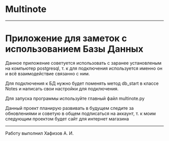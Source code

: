 # Multinote
---
# Приложение для заметок с использованием Базы Данных

Данное приложение советуется использовать с заранее установленым на компьютер postgresql, т. к для подключения используется именно он и всё взаимодействие связанно с ним.

Для подключения к БД нужно будет поменять метод db_start в классе Notes и написать свои настройки для подключения.

Для запуска программы используйте главный файл multinote.py

Данный проект планирую развивать в будущем следите за обновлениями и советую в общем подписаться на аккаунт, т. к моим следующим проектом будет сайт для интернет магазина

---
Работу выполнил Хафизов А. И.


